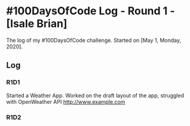 # #100DaysOfCode Log - Round 1 - [Isale Brian]

The log of my #100DaysOfCode challenge. Started on [May 1, Monday, 2020].

## Log

### R1D1
Started a Weather App. Worked on the draft layout of the app, struggled with OpenWeather API http://www.example.com

### R1D2
